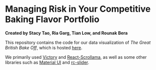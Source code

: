 # Managing Risk in Your Competitive Baking Flavor Portfolio
**Created by Stacy Tao, Ria Garg, Tian Low, and Rounak Bera**

This repository contains the code for our data visualization of *The Great British Bake Off*, which is hosted [here](https://rounakbera.github.io/gbbo-riskiness/).

We primarily used [Victory](https://formidable.com/open-source/victory/) and [React-Scrollama](https://github.com/jsonkao/react-scrollama), as well as some other libraries such as [Material UI](https://material-ui.com/) and [rc-slider](https://github.com/schrodinger/rc-slider).